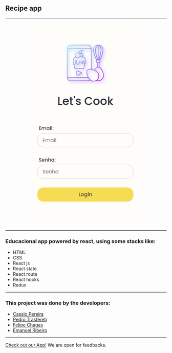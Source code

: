 ## Recipe app

---
<p align='center'>
  <img src=https://github.com/cassiorodp/recipe-app/blob/master/src/images/landing-image.png?raw=true alt='landing-page' />
</p>

---

### Educacional app powered by react, using some stacks like:
 - HTML
 - CSS
 - React js
 - React state
 - React route
 - React hooks
 - Redux

---

### This project was done by the developers:
 - [Cassio Pereira](https://github.com/cassiorodp)
 - [Pedro Trasfereti](https://github.com/pedrotrasfereti)
 - [Felipe Chagas](https://github.com/junglejf)
 - [Emanoel Ribeiro](https://github.com/Manoo-vala)

---

[Check out our App!](https://cassiorodp.github.io/recipe-app/#/)
We are open for feedbacks.
